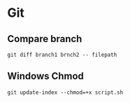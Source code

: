 # Git

## Compare branch

```
git diff branch1 brnch2 -- filepath
```

## Windows Chmod

```
git update-index --chmod=+x script.sh
```